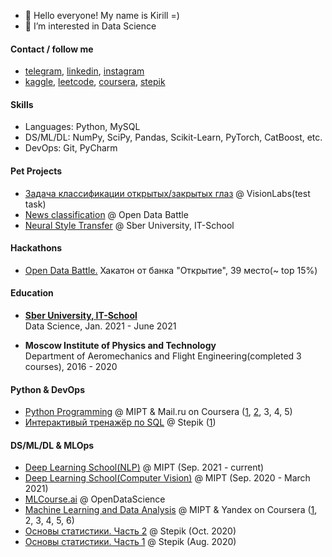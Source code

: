 - 👋 Hello everyone! My name is Kirill =)
- 👀 I’m interested in Data Science


#### Contact / follow me
* [telegram](https://t.me/why_no_tt),
  [linkedin](https://www.linkedin.com/in/kirill-ionkin/),
  [instagram](https://www.instagram.com/ionkin_kirill/?utm_medium=copy_link)
* [kaggle](https://www.kaggle.com/kirillionkin),
  [leetcode](https://leetcode.com/kirill-ionkin/),
  [coursera](https://www.coursera.org/user/f15336edc3dd8b084933102211e6c15c),
  [stepik](https://stepik.org/users/21579653)


#### Skills
* Languages: Python, MySQL
* DS/ML/DL:  NumPy, SciPy, Pandas, Scikit-Learn, PyTorch, CatBoost, etc.
* DevOps:    Git, PyCharm


#### Pet Projects
* [Задача классификации открытых/закрытых глаз](https://github.com/kirill-ionkin/Test_tasks/tree/main/VisionLabs) @ VisionLabs(test task)
* [News classification](https://github.com/kirill-ionkin/OpenDataBattle/tree/main/News) @ Open Data Battle
* [Neural Style Transfer](https://github.com/kirill-ionkin/NST_Gatys) @ Sber University, IT-School


#### Hackathons
* [Open Data  Battle.](https://github.com/kirill-ionkin/OpenDataBattle/tree/main/finall_1_task) Хакатон от банка "Открытие", 39 место(~ top 15%)


#### Education
* **[Sber University, IT-School](https://github.com/kirill-ionkin/Ionkin-ds-school)**  
  Data Science, Jan. 2021 - June 2021

* **Moscow Institute of Physics and Technology**  
  Department of Aeromechanics and Flight Engineering(completed 3 courses), 2016 - 2020 


#### Python & DevOps
* [Python Programming](https://www.coursera.org/specializations/programming-in-python) @ MIPT & Mail.ru on Coursera ([1](https://www.coursera.org/account/accomplishments/verify/ECWHUDS867SY), [2](https://www.coursera.org/account/accomplishments/verify/7TSG5GLTDR7G), 3, 4, 5)
* [Интерактивый тренажёр по SQL](https://stepik.org/course/63054/info) @ Stepik ([1](https://stepik.org/cert/1036234))


#### DS/ML/DL & MLOps
* [Deep Learning School(NLP)](https://github.com/kirill-ionkin/Deep_Learning_School_part_2) @ MIPT (Sep. 2021 - current)
* [Deep Learning School(Computer Vision)](https://github.com/kirill-ionkin/Deep_Learning_School_part_1) @ MIPT (Sep. 2020 - March 2021)
* [MLCourse.ai](https://ods.ai/projects/mlcourse) @  OpenDataScience
* [Machine Learning and Data Analysis](https://www.coursera.org/specializations/machine-learning-data-analysis) @ MIPT & Yandex on Coursera ([1](https://www.coursera.org/account/accomplishments/verify/JJEWLND5TB53), 2, 3, 4, 5, 6)
* [Основы статистики. Часть 2](https://stepik.org/cert/790734) @ Stepik (Oct. 2020)
* [Основы статистики. Часть 1](https://stepik.org/cert/580082) @ Stepik (Aug. 2020)






